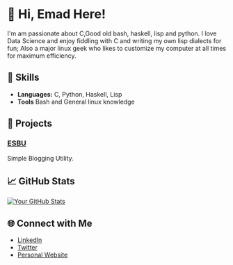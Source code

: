 # 👋 Hi, Emad Here!

I'm am passionate about C,Good old bash, haskell, lisp and python. I love Data Science and enjoy fiddling with C and writing my own lisp dialects for fun; Also a major linux geek who likes to customize my computer at all times for maximum efficiency.

## 💼 Skills

- **Languages:** C, Python, Haskell, Lisp
- **Tools** Bash and General linux knowledge

## 🚀 Projects

### [ESBU](https://github.com/xemadp/esbu)
Simple Blogging Utility.

## 📈 GitHub Stats

[![Your GitHub Stats](https://github-readme-stats.vercel.app/api?username=xemadp&show_icons=true&theme=merko)](https://github.com/xemadp)

## 🌐 Connect with Me

- [LinkedIn](https://www.linkedin.com/in/emadpourhassani/)
- [Twitter](https://x.com/xemadp)
- [Personal Website](emadp.xyz)
